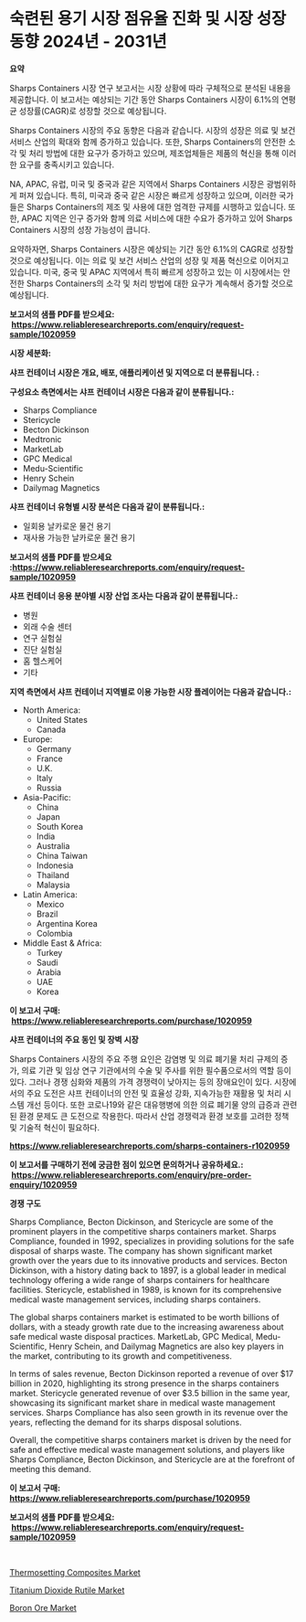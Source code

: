 <p><h1>숙련된 용기 시장 점유율 진화 및 시장 성장 동향 2024년 - 2031년</h1></p><p><strong>요약</strong></p>
<p><p>Sharps Containers 시장 연구 보고서는 시장 상황에 따라 구체적으로 분석된 내용을 제공합니다. 이 보고서는 예상되는 기간 동안 Sharps Containers 시장이 6.1%의 연평균 성장률(CAGR)로 성장할 것으로 예상됩니다.</p><p>Sharps Containers 시장의 주요 동향은 다음과 같습니다. 시장의 성장은 의료 및 보건 서비스 산업의 확대와 함께 증가하고 있습니다. 또한, Sharps Containers의 안전한 소각 및 처리 방법에 대한 요구가 증가하고 있으며, 제조업체들은 제품의 혁신을 통해 이러한 요구를 충족시키고 있습니다.</p><p>NA, APAC, 유럽, 미국 및 중국과 같은 지역에서 Sharps Containers 시장은 광범위하게 퍼져 있습니다. 특히, 미국과 중국 같은 시장은 빠르게 성장하고 있으며, 이러한 국가들은 Sharps Containers의 제조 및 사용에 대한 엄격한 규제를 시행하고 있습니다. 또한, APAC 지역은 인구 증가와 함께 의료 서비스에 대한 수요가 증가하고 있어 Sharps Containers 시장의 성장 가능성이 큽니다.</p><p>요약하자면, Sharps Containers 시장은 예상되는 기간 동안 6.1%의 CAGR로 성장할 것으로 예상됩니다. 이는 의료 및 보건 서비스 산업의 성장 및 제품 혁신으로 이어지고 있습니다. 미국, 중국 및 APAC 지역에서 특히 빠르게 성장하고 있는 이 시장에서는 안전한 Sharps Containers의 소각 및 처리 방법에 대한 요구가 계속해서 증가할 것으로 예상됩니다.</p></p>
<p><strong>보고서의 샘플 PDF를 받으세요: &nbsp;<a href="https://www.reliableresearchreports.com/enquiry/request-sample/1020959">https://www.reliableresearchreports.com/enquiry/request-sample/1020959</a></strong></p>
<p><strong>시장 세분화:</strong></p>
<p><strong> 샤프 컨테이너 시장은 개요, 배포, 애플리케이션 및 지역으로 더 분류됩니다. :</strong></p>
<p><strong>구성요소 측면에서는 샤프 컨테이너 시장은 다음과 같이 분류됩니다.:</strong></p>
<p><ul><li>Sharps Compliance</li><li>Stericycle</li><li>Becton Dickinson</li><li>Medtronic</li><li>MarketLab</li><li>GPC Medical</li><li>Medu-Scientific</li><li>Henry Schein</li><li>Dailymag Magnetics</li></ul></p>
<p><strong> 샤프 컨테이너 유형별 시장 분석은 다음과 같이 분류됩니다.:</strong></p>
<p><ul><li>일회용 날카로운 물건 용기</li><li>재사용 가능한 날카로운 물건 용기</li></ul></p>
<p><strong>보고서의 샘플 PDF를 받으세요 :<a href="https://www.reliableresearchreports.com/enquiry/request-sample/1020959">https://www.reliableresearchreports.com/enquiry/request-sample/1020959</a></strong></p>
<p><strong> 샤프 컨테이너 응용 분야별 시장 산업 조사는 다음과 같이 분류됩니다.:</strong></p>
<p><ul><li>병원</li><li>외래 수술 센터</li><li>연구 실험실</li><li>진단 실험실</li><li>홈 헬스케어</li><li>기타</li></ul></p>
<p><strong>지역 측면에서 샤프 컨테이너 지역별로 이용 가능한 시장 플레이어는 다음과 같습니다.:</strong></p>
<p><ul>
    <li>
        North America:
        <ul>
            <li>United States</li>
            <li>Canada</li>
        </ul>
    </li>
    <li>
        Europe:
        <ul>
            <li>Germany</li>
            <li>France</li>
            <li>U.K.</li>
            <li>Italy</li>
            <li>Russia</li>
        </ul>
    </li>
    <li>
        Asia-Pacific:
        <ul>
            <li>China</li>
            <li>Japan</li>
            <li>South Korea</li>
            <li>India</li>
            <li>Australia</li>
            <li>China Taiwan</li>
            <li>Indonesia</li>
            <li>Thailand</li>
            <li>Malaysia</li>
        </ul>
    </li>
    <li>
        Latin America:
        <ul>
            <li>Mexico</li>
            <li>Brazil</li>
            <li>Argentina Korea</li>
            <li>Colombia</li>
        </ul>
    </li>
    <li>
        Middle East & Africa:
        <ul>
            <li>Turkey</li>
            <li>Saudi</li>
            <li>Arabia</li>
            <li>UAE</li>
            <li>Korea</li>
        </ul>
    </li>
    </ul></p>
<p><strong>이 보고서 구매: &nbsp;<a href="https://www.reliableresearchreports.com/purchase/1020959">https://www.reliableresearchreports.com/purchase/1020959</a></strong></p>
<p><strong>샤프 컨테이너의 주요 동인 및 장벽 시장</strong></p>
<p><p>Sharps Containers 시장의 주요 주행 요인은 감염병 및 의료 폐기물 처리 규제의 증가, 의료 기관 및 임상 연구 기관에서의 수술 및 주사를 위한 필수품으로서의 역할 등이 있다. 그러나 경쟁 심화와 제품의 가격 경쟁력이 낮아지는 등의 장애요인이 있다. 시장에서의 주요 도전은 샤프 컨테이너의 안전 및 효율성 강화, 지속가능한 재활용 및 처리 시스템 개선 등이다. 또한 코로나19와 같은 대유행병에 의한 의료 폐기물 양의 급증과 관련된 환경 문제도 큰 도전으로 작용한다. 따라서 산업 경쟁력과 환경 보호를 고려한 정책 및 기술적 혁신이 필요하다.</p></p>
<p><strong><a href="https://www.reliableresearchreports.com/sharps-containers-r1020959">https://www.reliableresearchreports.com/sharps-containers-r1020959</a></strong></p>
<p><strong>이 보고서를 구매하기 전에 궁금한 점이 있으면 문의하거나 공유하세요.: &nbsp;<a href="https://www.reliableresearchreports.com/enquiry/pre-order-enquiry/1020959">https://www.reliableresearchreports.com/enquiry/pre-order-enquiry/1020959</a></strong></p>
<p><strong>경쟁 구도</strong></p>
<p><p>Sharps Compliance, Becton Dickinson, and Stericycle are some of the prominent players in the competitive sharps containers market. Sharps Compliance, founded in 1992, specializes in providing solutions for the safe disposal of sharps waste. The company has shown significant market growth over the years due to its innovative products and services. Becton Dickinson, with a history dating back to 1897, is a global leader in medical technology offering a wide range of sharps containers for healthcare facilities. Stericycle, established in 1989, is known for its comprehensive medical waste management services, including sharps containers.</p><p>The global sharps containers market is estimated to be worth billions of dollars, with a steady growth rate due to the increasing awareness about safe medical waste disposal practices. MarketLab, GPC Medical, Medu-Scientific, Henry Schein, and Dailymag Magnetics are also key players in the market, contributing to its growth and competitiveness.</p><p>In terms of sales revenue, Becton Dickinson reported a revenue of over $17 billion in 2020, highlighting its strong presence in the sharps containers market. Stericycle generated revenue of over $3.5 billion in the same year, showcasing its significant market share in medical waste management services. Sharps Compliance has also seen growth in its revenue over the years, reflecting the demand for its sharps disposal solutions.</p><p>Overall, the competitive sharps containers market is driven by the need for safe and effective medical waste management solutions, and players like Sharps Compliance, Becton Dickinson, and Stericycle are at the forefront of meeting this demand.</p></p>
<p><strong>이 보고서 구매: &nbsp; <a href="https://www.reliableresearchreports.com/purchase/1020959">https://www.reliableresearchreports.com/purchase/1020959</a></strong></p>
<p><strong>보고서의 샘플 PDF를 받으세요: &nbsp;<a href="https://www.reliableresearchreports.com/enquiry/request-sample/1020959">https://www.reliableresearchreports.com/enquiry/request-sample/1020959</a></strong><strong></strong></p>
<p>&nbsp;</p>
<p><p><a href="https://sore-arch-6db.notion.site/Thermosetting-Composites-Market-Share-Market-New-Trends-Analysis-Report-By-Type-By-Application-B-96e82fc90e9a4c788d9fdaeef8057836">Thermosetting Composites Market</a></p><p><a href="https://confirmed-shield-e13.notion.site/Titanium-Dioxide-Rutile-Market-Size-Share-Trends-Analysis-Report-By-Application-Regional-Outlook-4b1fbe1164264241b9c40dd270a0960c">Titanium Dioxide Rutile Market</a></p><p><a href="https://funky-papaya-cf4.notion.site/Global-Boron-Ore-Market-by-Types-Applications-and-Major-Players-with-Regional-Growth-Rate-Analysi-7b43b92efe4f41eaacc802c3d73909cd">Boron Ore Market</a></p></p>